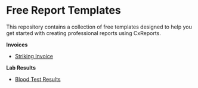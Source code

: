 # Free Report Templates

This repository contains a collection of free templates designed to help you get started with creating professional reports using CxReports.

**Invoices**

- [Striking Invoice](./invoices/striking-invoice/)

**Lab Results**

- [Blood Test Results](./lab-results/blood-test-results-standard/)

